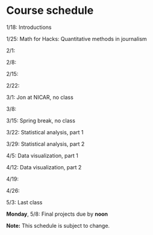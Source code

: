 # Course schedule

1/18: Introductions

1/25: Math for Hacks: Quantitative methods in journalism

2/1: 

2/8:

2/15:

2/22:

3/1: Jon at NICAR, no class

3/8:

3/15: Spring break, no class

3/22: Statistical analysis, part 1

3/29: Statistical analysis, part 2

4/5: Data visualization, part 1

4/12: Data visualization, part 2

4/19:

4/26:

5/3: Last class

**Monday**, 5/8: Final projects due by **noon**

**Note:** This schedule is subject to change. 
